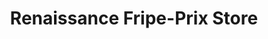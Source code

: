 ---
title: "Renaissance Fripe-Prix Store"
url: /montreal/renaissance-fripe-prix-store/
shop: charity
---